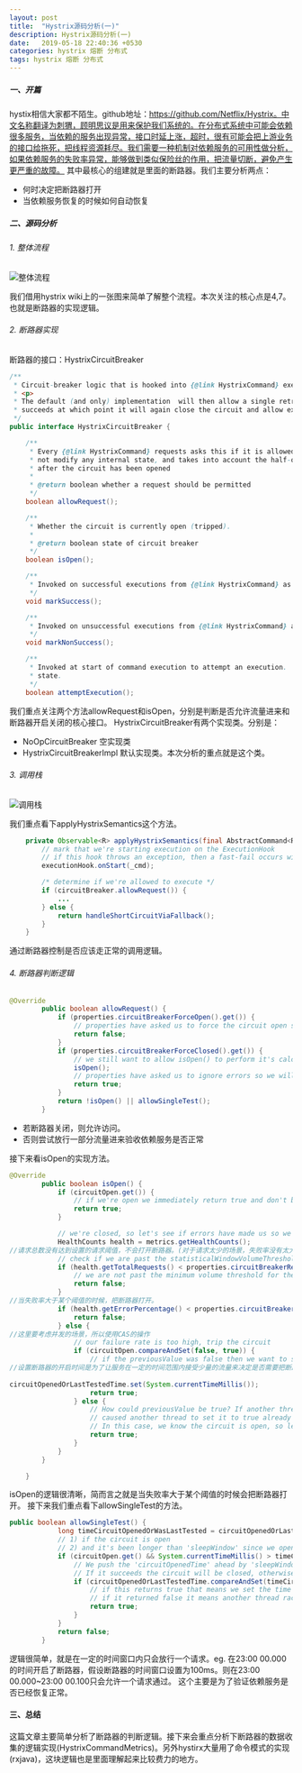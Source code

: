 ```yaml
---
layout: post
title:  "Hystrix源码分析(一)"
description: Hystrix源码分析(一)
date:   2019-05-18 22:40:36 +0530
categories: hystrix 熔断 分布式
tags: hystrix 熔断 分布式
---
```

##### 一、开篇

hystix相信大家都不陌生。github地址：https://github.com/Netflix/Hystrix。中文名称翻译为刺猬，顾明思议是用来保护我们系统的。在分布式系统中可能会依赖很多服务，当依赖的服务出现异常，接口时延上涨，超时，很有可能会把上游业务的接口给拖死，把线程资源耗尽。我们需要一种机制对依赖服务的可用性做分析，如果依赖服务的失败率异常，能够做到类似保险丝的作用，把流量切断，避免产生更严重的故障。
其中最核心的组建就是里面的断路器。我们主要分析两点：

- 何时决定把断路器打开
- 当依赖服务恢复的时候如何自动恢复
##### 二、源码分析
###### 1. 整体流程

![整体流程](https://leiwingqueen-1300197911.cos.ap-guangzhou.myqcloud.com/20190921185649.png)

我们借用hystrix wiki上的一张图来简单了解整个流程。本次关注的核心点是4,7。也就是断路器的实现逻辑。

###### 2. 断路器实现
断路器的接口：HystrixCircuitBreaker
```java
/**
 * Circuit-breaker logic that is hooked into {@link HystrixCommand} execution and will stop allowing executions if failures have gone past the defined threshold.
 * <p>
 * The default (and only) implementation  will then allow a single retry after a defined sleepWindow until the execution
 * succeeds at which point it will again close the circuit and allow executions again.
 */
public interface HystrixCircuitBreaker {

    /**
     * Every {@link HystrixCommand} requests asks this if it is allowed to proceed or not.  It is idempotent and does
     * not modify any internal state, and takes into account the half-open logic which allows some requests through
     * after the circuit has been opened
     * 
     * @return boolean whether a request should be permitted
     */
    boolean allowRequest();

    /**
     * Whether the circuit is currently open (tripped).
     * 
     * @return boolean state of circuit breaker
     */
    boolean isOpen();

    /**
     * Invoked on successful executions from {@link HystrixCommand} as part of feedback mechanism when in a half-open state.
     */
    void markSuccess();

    /**
     * Invoked on unsuccessful executions from {@link HystrixCommand} as part of feedback mechanism when in a half-open state.
     */
    void markNonSuccess();

    /**
     * Invoked at start of command execution to attempt an execution.  This is non-idempotent - it may modify internal
     * state.
     */
    boolean attemptExecution();
```
我们重点关注两个方法allowRequest和isOpen，分别是判断是否允许流量进来和断路器开启关闭的核心接口。
HystrixCircuitBreaker有两个实现类。分别是：
- NoOpCircuitBreaker
空实现类
- HystrixCircuitBreakerImpl
默认实现类。本次分析的重点就是这个类。
###### 3. 调用栈

![调用栈](https://leiwingqueen-1300197911.cos.ap-guangzhou.myqcloud.com/20190921185746.png)

我们重点看下applyHystrixSemantics这个方法。

```java
    private Observable<R> applyHystrixSemantics(final AbstractCommand<R> _cmd) {
        // mark that we're starting execution on the ExecutionHook
        // if this hook throws an exception, then a fast-fail occurs with no fallback.  No state is left inconsistent
        executionHook.onStart(_cmd);

        /* determine if we're allowed to execute */
        if (circuitBreaker.allowRequest()) {
            ...
        } else {
            return handleShortCircuitViaFallback();
        }
    }
```
通过断路器控制是否应该走正常的调用逻辑。
###### 4. 断路器判断逻辑
```java
@Override
        public boolean allowRequest() {
            if (properties.circuitBreakerForceOpen().get()) {
                // properties have asked us to force the circuit open so we will allow NO requests
                return false;
            }
            if (properties.circuitBreakerForceClosed().get()) {
                // we still want to allow isOpen() to perform it's calculations so we simulate normal behavior
                isOpen();
                // properties have asked us to ignore errors so we will ignore the results of isOpen and just allow all traffic through
                return true;
            }
            return !isOpen() || allowSingleTest();
        }
```
- 若断路器关闭，则允许访问。
- 否则尝试放行一部分流量进来验收依赖服务是否正常

接下来看isOpen的实现方法。
```java
@Override
        public boolean isOpen() {
            if (circuitOpen.get()) {
                // if we're open we immediately return true and don't bother attempting to 'close' ourself as that is left to allowSingleTest and a subsequent successful test to close
                return true;
            }

            // we're closed, so let's see if errors have made us so we should trip the circuit open
            HealthCounts health = metrics.getHealthCounts();
//请求总数没有达到设置的请求阈值，不会打开断路器。(对于请求太少的场景，失败率没有太大意义)
            // check if we are past the statisticalWindowVolumeThreshold
            if (health.getTotalRequests() < properties.circuitBreakerRequestVolumeThreshold().get()) {
                // we are not past the minimum volume threshold for the statisticalWindow so we'll return false immediately and not calculate anything
                return false;
            }
//当失败率大于某个阈值的时候，把断路器打开。
            if (health.getErrorPercentage() < properties.circuitBreakerErrorThresholdPercentage().get()) {
                return false;
            } else {
//这里要考虑并发的场景，所以使用CAS的操作
                // our failure rate is too high, trip the circuit
                if (circuitOpen.compareAndSet(false, true)) {
                    // if the previousValue was false then we want to set the currentTime
//设置断路器的开启时间是为了让服务在一定的时间范围内接受少量的流量来决定是否需要把断路器重新关闭。
                   
circuitOpenedOrLastTestedTime.set(System.currentTimeMillis());
                    return true;
                } else {
                    // How could previousValue be true? If another thread was going through this code at the same time a race-condition could have
                    // caused another thread to set it to true already even though we were in the process of doing the same
                    // In this case, we know the circuit is open, so let the other thread set the currentTime and report back that the circuit is open
                    return true;
                }
            }
        }

    }
```
isOpen的逻辑很清晰，简而言之就是当失败率大于某个阈值的时候会把断路器打开。
接下来我们重点看下allowSingleTest的方法。

```java
public boolean allowSingleTest() {
            long timeCircuitOpenedOrWasLastTested = circuitOpenedOrLastTestedTime.get();
            // 1) if the circuit is open
            // 2) and it's been longer than 'sleepWindow' since we opened the circuit
            if (circuitOpen.get() && System.currentTimeMillis() > timeCircuitOpenedOrWasLastTested + properties.circuitBreakerSleepWindowInMilliseconds().get()) {
                // We push the 'circuitOpenedTime' ahead by 'sleepWindow' since we have allowed one request to try.
                // If it succeeds the circuit will be closed, otherwise another singleTest will be allowed at the end of the 'sleepWindow'.
                if (circuitOpenedOrLastTestedTime.compareAndSet(timeCircuitOpenedOrWasLastTested, System.currentTimeMillis())) {
                    // if this returns true that means we set the time so we'll return true to allow the singleTest
                    // if it returned false it means another thread raced us and allowed the singleTest before we did
                    return true;
                }
            }
            return false;
        }
```
逻辑很简单，就是在一定的时间窗口内只会放行一个请求。eg.
在23:00 00.000的时间开启了断路器，假设断路器的时间窗口设置为100ms。则在23:00 00.000~23:00 00.100只会允许一个请求通过。
这个主要是为了验证依赖服务是否已经恢复正常。
#### 三、总结
这篇文章主要简单分析了断路器的判断逻辑。接下来会重点分析下断路器的数据收集的逻辑实现(HystrixCommandMetrics)。另外hystirx大量用了命令模式的实现(rxjava)，这块逻辑也是里面理解起来比较费力的地方。







